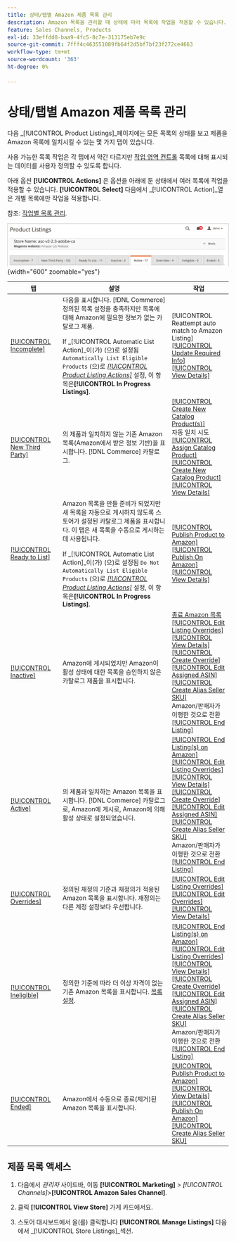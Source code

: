```yaml
---
title: 상태/탭별 Amazon 제품 목록 관리
description: Amazon 목록을 관리할 때 상태에 따라 목록에 작업을 적용할 수 있습니다.
feature: Sales Channels, Products
exl-id: 33effdd8-baa9-4fc5-8c7e-313175eb7e9c
source-git-commit: 7fff4c463551089fb64f2d5bf7bf23f272ce4663
workflow-type: tm+mt
source-wordcount: '363'
ht-degree: 0%

---
```


# 상태/탭별 Amazon 제품 목록 관리

다음 _[!UICONTROL Product Listings]_페이지에는 모든 목록의 상태를 보고 제품을 Amazon 목록에 일치시킬 수 있는 몇 가지 탭이 있습니다.

사용 가능한 목록 작업은 각 탭에서 약간 다르지만 [작업 영역 컨트롤](./workspace-controls.md) 목록에 대해 표시되는 데이터를 사용자 정의할 수 있도록 합니다.

아래 옵션 **[!UICONTROL Actions]** 은 옵션을 아래에 둔 상태에서 여러 목록에 작업을 적용할 수 있습니다. **[!UICONTROL Select]** 다음에서 _[!UICONTROL Action]_열은 개별 목록에만 작업을 적용합니다.

참조: [작업별 목록 관리](./managing-listings-by-action.md).

![제품 목록 탭](assets/amazon-product-listings-tabs.png){width="600" zoomable="yes"}

| 탭 | 설명 | 작업 |
|---------------------------------------------------------------|------------------------------------------------------------------------------------------------------------------------------------------------------------------------------------------------------------------------------------------------------------------------------------------------------------------------------------------------------------------------------------------------------------------------------------------------------------|-----------------------------------------------------------------------------------------------------------------------------------------------------------------------------------------------------------------------------------------------------------------------------------------------------------------------------------------------------------------------------------------------------------------------------------------------------------------------------------------------------------------------------------------|
| [[!UICONTROL Incomplete]](./incomplete-listings.md) | 다음을 표시합니다. [!DNL Commerce] 정의된 목록 설정을 충족하지만 목록에 대해 Amazon에 필요한 정보가 없는 카탈로그 제품.<br><br>If _[!UICONTROL Automatic List Action]_이(가) (으)로 설정됨 `Automatically List Eligible Products` (으)로 [_[!UICONTROL Product Listing Actions]_](./product-listing-actions.md) 설정, 이 항목은&#x200B;**[!UICONTROL In Progress Listings]**. | [!UICONTROL Reattempt auto match to Amazon Listing]<br>[[!UICONTROL Update Required Info]](./amazon-manually-update-incomplete-listing.md)<br>[[!UICONTROL View Details]](./product-listing-details.md) |
| [[!UICONTROL New Third Party]](./new-third-party-listings.md) | 의 제품과 일치하지 않는 기존 Amazon 목록(Amazon에서 받은 정보 기반)을 표시합니다. [!DNL Commerce] 카탈로그. | [[!UICONTROL Create New Catalog Product(s)]](./creating-assigning-catalog-products.md)<br>자동 일치 시도<br>[[!UICONTROL Assign Catalog Product]](./creating-assigning-catalog-products.md)<br>[[!UICONTROL Create New Catalog Product]](./creating-assigning-catalog-products.md)<br>[[!UICONTROL View Details]](./product-listing-details.md) |
| [[!UICONTROL Ready to List]](./ready-to-list.md) | Amazon 목록을 만들 준비가 되었지만 새 목록을 자동으로 게시하지 않도록 스토어가 설정된 카탈로그 제품을 표시합니다. 이 탭은 새 목록을 수동으로 게시하는 데 사용됩니다.<br><br>If _[!UICONTROL Automatic List Action]_이(가) (으)로 설정됨 `Do Not Automatically List Eligible Products` (으)로 [_[!UICONTROL Product Listing Actions]_](./product-listing-actions.md) 설정, 이 항목은&#x200B;**[!UICONTROL In Progress Listings]**. | [[!UICONTROL Publish Product to Amazon]](./publish-listings-manually.md)<br>[[!UICONTROL Publish On Amazon]](./publish-listings-manually.md)<br>[[!UICONTROL View Details]](./product-listing-details.md) |
| [[!UICONTROL Inactive]](./inactive-listings.md) | Amazon에 게시되었지만 Amazon이 활성 상태에 대한 목록을 승인하지 않은 카탈로그 제품을 표시합니다. | [종료 Amazon 목록](./end-listings-manually.md)<br>[[!UICONTROL Edit Listing Overrides]](./creating-editing-overrides.md)<br>[[!UICONTROL View Details]](./product-listing-details.md)<br>[[!UICONTROL Create Override]](./creating-editing-overrides.md)<br>[[!UICONTROL Edit Assigned ASIN]](./edit-assigned-asin.md)<br>[[!UICONTROL Create Alias Seller SKU]](./create-alias-seller-sku.md#region-specific)<br>Amazon/판매자가 이행한 것으로 전환<br>[[!UICONTROL End Listing]](./end-listings-manually.md) |
| [[!UICONTROL Active]](./active-listings.md) | 의 제품과 일치하는 Amazon 목록을 표시합니다. [!DNL Commerce] 카탈로그로, Amazon에 게시로, Amazon에 의해 활성 상태로 설정되었습니다. | [[!UICONTROL End Listing(s) on Amazon]](./end-listings-manually.md)<br>[[!UICONTROL Edit Listing Overrides]](./creating-editing-overrides.md)<br>[[!UICONTROL View Details]](./product-listing-details.md)<br>[[!UICONTROL Create Override]](./creating-editing-overrides.md)<br>[[!UICONTROL Edit Assigned ASIN]](./edit-assigned-asin.md)<br>[[!UICONTROL Create Alias Seller SKU]](./create-alias-seller-sku.md#region-specific)<br>Amazon/판매자가 이행한 것으로 전환<br>[[!UICONTROL End Listing]](./end-listings-manually.md) |
| [[!UICONTROL Overrides]](./overrides.md) | 정의된 재정의 기준과 재정의가 적용된 Amazon 목록을 표시합니다. 재정의는 다른 계정 설정보다 우선합니다. | [[!UICONTROL Edit Listing Overrides]](./creating-editing-overrides.md)<br>[[!UICONTROL Edit Overrides]](./creating-editing-overrides.md)<br>[[!UICONTROL View Details]](./product-listing-details.md) |
| [[!UICONTROL Ineligible]](./ineligible-listings.md) | 정의한 기준에 따라 더 이상 자격이 없는 기존 Amazon 목록을 표시합니다. [목록 설정](./listing-settings.md). | [[!UICONTROL End Listing(s) on Amazon]](./end-listings-manually.md)<br>[[!UICONTROL Edit Listing Overrides]](./creating-editing-overrides.md)<br>[[!UICONTROL View Details]](./product-listing-details.md)<br>[[!UICONTROL Create Override]](./creating-editing-overrides.md)<br>[[!UICONTROL Edit Assigned ASIN]](./edit-assigned-asin.md)<br>[[!UICONTROL Create Alias Seller SKU]](./create-alias-seller-sku.md#region-specific)<br>Amazon/판매자가 이행한 것으로 전환<br>[[!UICONTROL End Listing]](./end-listings-manually.md) |
| [[!UICONTROL Ended]](./ended-listings.md) | Amazon에서 수동으로 종료(제거)된 Amazon 목록을 표시합니다. | [[!UICONTROL Publish Product to Amazon]](./publish-listings-manually.md)<br>[[!UICONTROL View Details]](./product-listing-details.md)<br>[[!UICONTROL Publish On Amazon]](./publish-listings-manually.md)<br>[[!UICONTROL Create Alias Seller SKU]](./create-alias-seller-sku.md#region-specific) |

## 제품 목록 액세스

1. 다음에서 _관리자_ 사이드바, 이동 **[!UICONTROL Marketing]** > _[!UICONTROL Channels]_>**[!UICONTROL Amazon Sales Channel]**.

1. 클릭 **[!UICONTROL View Store]** 가게 카드에서요.

1. 스토어 대시보드에서 을(를) 클릭합니다 **[!UICONTROL Manage Listings]** 다음에서 _[!UICONTROL Store Listings]_섹션.
